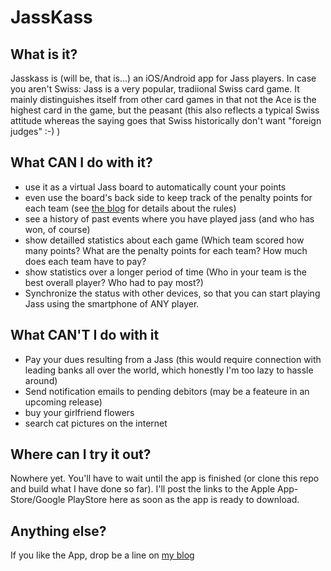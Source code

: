 JassKass
========
## What is it?
Jasskass is (will be, that is...) an iOS/Android app for Jass players.
In case you aren't Swiss: Jass is a very popular, tradiional Swiss card game. It mainly distinguishes itself from other card games in that not the Ace is the highest card in the game, but the peasant (this also reflects a typical Swiss attitude whereas the saying goes that Swiss historically don't want "foreign judges" :-) )

## What CAN I do with it?

* use it as a virtual Jass board to automatically count your points
* even use the board's back side to keep track of the penalty points for each team (see [the blog][blog] for details about the rules)
* see a history of past events where you have played jass (and who has won, of course)
* show detailled statistics about each game (Which team scored how many points? What are the penalty points for each team? How much does each team have to pay?
* show statistics over a longer period of time (Who in your team is the best overall player? Who had to pay most?)
* Synchronize the status with other devices, so that you can start playing Jass using the smartphone of ANY player.

## What CAN'T I do with it
* Pay your dues resulting from a Jass (this would require connection with leading banks all over the world, which honestly I'm too lazy to hassle around)
* Send notification emails to pending debitors (may be a feateure in an upcoming release)
* buy your girlfriend flowers
* search cat pictures on the internet

## Where can I try it out?
Nowhere yet. You'll have to wait until the app is finished (or clone this repo and build what I have done so far). I'll post the links to the Apple App-Store/Google PlayStore here as soon as the app is ready to download.

## Anything else?
If you like the App, drop be a line on [my blog][blog]

[web-app]:http://todo.tiefenauer.info
[blog]:http://www.tiefenauer.info/?page_id=22
